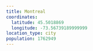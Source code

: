 ```yaml
---
title: Montreal
coordinates:
  latitude: 45.5018869
  longitude: -73.56739189999999
location_type: city
population: 1762949
---
```

